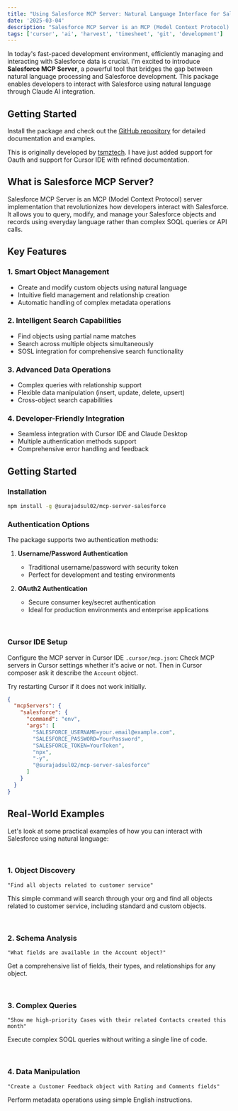 ```yaml
---
title: "Using Salesforce MCP Server: Natural Language Interface for Salesforce"
date: '2025-03-04'
description: "Salesforce MCP Server is an MCP (Model Context Protocol) server implementation that allows you to query, modify, and manage your Salesforce objects and records using everyday language rather than complex SOQL queries or API calls"
tags: ['cursor', 'ai', 'harvest', 'timesheet', 'git', 'development']
---
```




In today's fast-paced development environment, efficiently managing and interacting with Salesforce data is crucial. I'm excited to introduce **Salesforce MCP Server**, a powerful tool that bridges the gap between natural language processing and Salesforce development. This package enables developers to interact with Salesforce using natural language through Claude AI integration.

## Getting Started
Install the package and check out the [GitHub repository](https://github.com/surajadsul/mcp-server-salesforce) for detailed documentation and examples.

This is originally developed by [tsmztech](https://github.com/tsmztech). I have just added support for Oauth and support for Cursor IDE with refined documentation.

## What is Salesforce MCP Server?

Salesforce MCP Server is an MCP (Model Context Protocol) server implementation that revolutionizes how developers interact with Salesforce. It allows you to query, modify, and manage your Salesforce objects and records using everyday language rather than complex SOQL queries or API calls.

## Key Features

### 1. Smart Object Management
- Create and modify custom objects using natural language
- Intuitive field management and relationship creation
- Automatic handling of complex metadata operations

### 2. Intelligent Search Capabilities
- Find objects using partial name matches
- Search across multiple objects simultaneously
- SOSL integration for comprehensive search functionality

### 3. Advanced Data Operations
- Complex queries with relationship support
- Flexible data manipulation (insert, update, delete, upsert)
- Cross-object search capabilities

### 4. Developer-Friendly Integration
- Seamless integration with Cursor IDE and Claude Desktop
- Multiple authentication methods support
- Comprehensive error handling and feedback

## Getting Started

### Installation
```bash
npm install -g @surajadsul02/mcp-server-salesforce
```

### Authentication Options

The package supports two authentication methods:

1. **Username/Password Authentication**
   - Traditional username/password with security token
   - Perfect for development and testing environments

2. **OAuth2 Authentication**
   - Secure consumer key/secret authentication
   - Ideal for production environments and enterprise applications

&nbsp;&nbsp;

### Cursor IDE Setup
Configure the MCP server in Cursor IDE `.cursor/mcp.json`:
Check MCP servers in Cursor settings whether it's acive or not.
Then in Cursor composer ask it describe the `Account` object.

Try restarting Cursor if it does not work initially.


```json
{
  "mcpServers": {
    "salesforce": {
      "command": "env",
      "args": [
        "SALESFORCE_USERNAME=your.email@example.com",
        "SALESFORCE_PASSWORD=YourPassword",
        "SALESFORCE_TOKEN=YourToken",
        "npx",
        "-y",
        "@surajadsul02/mcp-server-salesforce"
      ]
    }
  }
}
```

## Real-World Examples

Let's look at some practical examples of how you can interact with Salesforce using natural language:

&nbsp;
### 1. Object Discovery
`
"Find all objects related to customer service"
`

This simple command will search through your org and find all objects related to customer service, including standard and custom objects.

&nbsp;
### 2. Schema Analysis
`
"What fields are available in the Account object?"
`

Get a comprehensive list of fields, their types, and relationships for any object.

&nbsp;
### 3. Complex Queries
`
"Show me high-priority Cases with their related Contacts created this month"
`

Execute complex SOQL queries without writing a single line of code.

&nbsp;
### 4. Data Manipulation
`
"Create a Customer Feedback object with Rating and Comments fields"
`

Perform metadata operations using simple English instructions.




